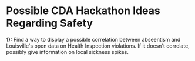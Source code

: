 Possible CDA Hackathon Ideas Regarding Safety
===============

__1):__ Find a way to display a possible correlation between abseentism and Louisville's open data on Health Inspection violations. If it doesn't correlate, possibly give information on local sickness spikes.
